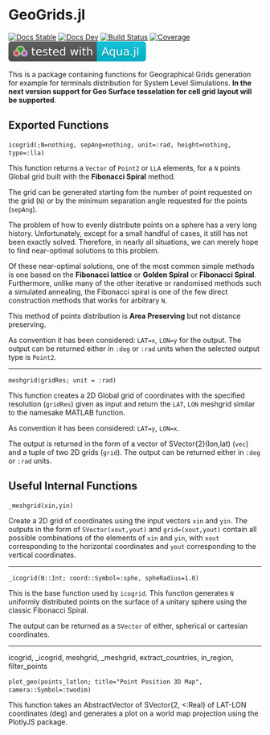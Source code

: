 # GeoGrids.jl

[![Docs Stable](https://img.shields.io/badge/docs-stable-blue.svg)](https://tec-esc-tools.io.esa.int/GeoGrids.jl/stable)
[![Docs Dev](https://img.shields.io/badge/docs-dev-blue.svg)](https://tec-esc-tools.io.esa.int/GeoGrids.jl/dev)
[![Build Status](https://gitlab.esa.int/tec-esc-tools/GeoGrids.jl/badges/main/pipeline.svg)](https://gitlab.esa.int/tec-esc-tools/GeoGrids.jl/pipelines)
[![Coverage](https://gitlab.esa.int/tec-esc-tools/GeoGrids.jl/badges/main/coverage.svg)](https://gitlab.esa.int/tec-esc-tools/GeoGrids.jl/commits/main)
[![Aqua QA](https://raw.githubusercontent.com/JuliaTesting/Aqua.jl/master/badge.svg)](https://github.com/JuliaTesting/Aqua.jl)

This is a package containing functions for Geographical Grids generation for example for terminals distribution for System Level Simulations. **In the next version support for Geo Surface tesselation for cell grid layout will be supported**.

## Exported Functions

    icogrid(;N=nothing, sepAng=nothing, unit=:rad, height=nothing, type=:lla)

This function returns a `Vector` of `Point2` or `LLA` elements, for a `N` points Global grid built with the **Fibonacci Spiral** method.

The grid can be generated starting fom the number of point requested on the grid (`N`) or by the minimum separation angle requested for the points (`sepAng`).

The problem of how to evenly distribute points on a sphere has a very long history. Unfortunately, except for a small handful of cases, it still has not been exactly solved. Therefore, in nearly all situations, we can merely hope to find near-optimal solutions to this problem.

Of these near-optimal solutions, one of the most common simple methods is one based on the **Fibonacci lattice** or **Golden Spiral** or **Fibonacci Spiral**. Furthermore, unlike many of the other iterative or randomised methods such a simulated annealing, the Fibonacci spiral is one of the few direct construction methods that works for arbitrary `N`.

This method of points distribution is **Area Preserving** but not distance preserving.

As convention it has been considered: `LAT=x`, `LON=y` for the output. The output can be returned either in `:deg` or `:rad` units when the selected output type is `Point2`.

---

	meshgrid(gridRes; unit = :rad)

This function creates a 2D Global grid of coordinates with the specified resolution (`gridRes`) given as input and return the `LAT`, `LON` meshgrid similar to the namesake MATLAB function.

As convention it has been considered: `LAT=y`, `LON=x`.

The output is returned in the form of a vector of SVector{2}(lon,lat) (`vec`) and a tuple of two 2D grids (`grid`). The output can be returned either in `:deg` or `:rad` units.

## Useful Internal Functions

    _meshgrid(xin,yin)

Create a 2D grid of coordinates using the input vectors `xin` and `yin`.
The outputs in the form of `SVector(xout,yout)` and `grid=(xout,yout)` contain all possible combinations of the elements of `xin` and `yin`, with `xout` corresponding to the horizontal coordinates and `yout` corresponding to the vertical coordinates.

---

    _icogrid(N::Int; coord::Symbol=:sphe, spheRadius=1.0)	

This is the base function used by `icogrid`. This function generates `N` uniformly distributed points on the surface of a unitary sphere using the classic Fibonacci Spiral.

The output can be returned as a `SVector` of either, spherical or cartesian coordinates.

---

icogrid, _icogrid, meshgrid, _meshgrid, 
extract_countries, in_region, filter_points


    plot_geo(points_latlon; title="Point Position 3D Map", camera::Symbol=:twodim)

This function takes an AbstractVector of SVector{2, <:Real} of LAT-LON coordinates (deg) and generates a plot on a world map projection using the PlotlyJS package.
